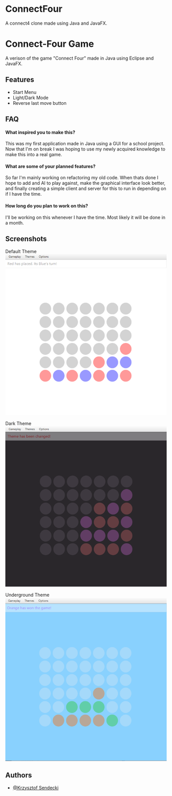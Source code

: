 # ConnectFour
A connect4 clone made using Java and JavaFX.

# Connect-Four Game

A verison of the game "Connect Four" made in Java using Eclipse and JavaFX.


## Features

- Start Menu
- Light/Dark Mode
- Reverse last move button


## FAQ

#### What inspired you to make this?

This was my first application made in Java using a GUI for a school project. Now that I'm on break I was hoping to use my newly acquired knowledge to make this into a real game.

#### What are some of your planned features?

So far I'm mainly working on refactoring my old code. When thats done I hope to add and AI to play against, make the graphical interface look better, and finally creating a simple client and server for this to run in depending on if I have the time.

#### How long do you plan to work on this?

I'll be working on this whenever I have the time. Most likely it will be done in a month.
## Screenshots

Default Theme                                        
![App Screenshot](https://github.com/Sendecki-Krzysztof/ConnectFour/blob/main/images/Default_theme.PNG)


Dark Theme                                              
![App Screenshot](https://github.com/Sendecki-Krzysztof/ConnectFour/blob/main/images/Dark_theme.PNG)


Underground Theme                                          
![App Screenshot](https://github.com/Sendecki-Krzysztof/ConnectFour/blob/main/images/Underground_theme.PNG)
## Authors

- [@Krzysztof Sendecki](https://github.com/Sendecki-Krzysztof)

